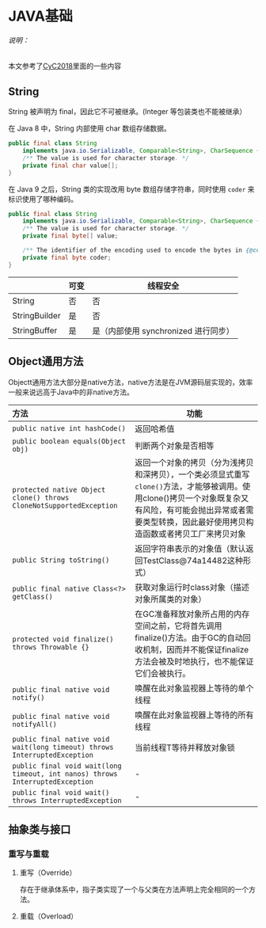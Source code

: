 # JAVA基础

###### 说明：

本文参考了[CyC2018](https://github.com/CyC2018/CS-Notes)里面的一些内容

## String

String 被声明为 final，因此它不可被继承。(Integer 等包装类也不能被继承）

在 Java 8 中，String 内部使用 char 数组存储数据。

```java
public final class String
    implements java.io.Serializable, Comparable<String>, CharSequence {
    /** The value is used for character storage. */
    private final char value[];
}
```

在 Java 9 之后，String 类的实现改用 byte 数组存储字符串，同时使用 `coder` 来标识使用了哪种编码。

```java
public final class String
    implements java.io.Serializable, Comparable<String>, CharSequence {
    /** The value is used for character storage. */
    private final byte[] value;

    /** The identifier of the encoding used to encode the bytes in {@code value}. */
    private final byte coder;
}
```



|               | 可变 | 线程安全                             |
| ------------- | ---- | ------------------------------------ |
| String        | 否   | 否                                   |
| StringBuilder | 是   | 否                                   |
| StringBuffer  | 是   | 是（内部使用 synchronized 进行同步） |



## Object通用方法

Objectt通用方法大部分是native方法，native方法是在JVM源码层实现的，效率一般来说远高于Java中的非native方法。

| 方法                                                         | 功能                                                         |
| :----------------------------------------------------------- | ------------------------------------------------------------ |
| `public native int hashCode()`                               | 返回哈希值                                                   |
| `public boolean equals(Object obj)`                          | 判断两个对象是否相等                                         |
| `protected native Object clone() throws CloneNotSupportedException` | 返回一个对象的拷贝（分为浅拷贝和深拷贝），一个类必须显式重写`clone()`方法，才能够被调用。使用clone()拷贝一个对象既复杂又有风险，有可能会抛出异常或者需要类型转换，因此最好使用拷贝构造函数或者拷贝工厂来拷贝对象 |
| `public String toString()`                                   | 返回字符串表示的对象值（默认返回TestClass@74a14482这种形式） |
| `public final native Class<?> getClass()`                    | 获取对象运行时class对象（描述对象所属类的对象）              |
| `protected void finalize() throws Throwable {}`              | 在GC准备释放对象所占用的内存空间之前，它将首先调用finalize()方法。由于GC的自动回收机制，因而并不能保证finalize方法会被及时地执行，也不能保证它们会被执行。 |
| `public final native void notify()`                          | 唤醒在此对象监视器上等待的单个线程                           |
| `public final native void notifyAll()`                       | 唤醒在此对象监视器上等待的所有线程                           |
| `public final native void wait(long timeout) throws InterruptedException` | 当前线程T等待并释放对象锁                                    |
| `public final void wait(long timeout, int nanos) throws InterruptedException` | -                                                            |
| `public final void wait() throws InterruptedException`       | -                                                            |





## 抽象类与接口

### 重写与重载

1. 重写（Override）

    ​	存在于继承体系中，指子类实现了一个与父类在方法声明上完全相同的一个方法。

2. 重载（Overload）